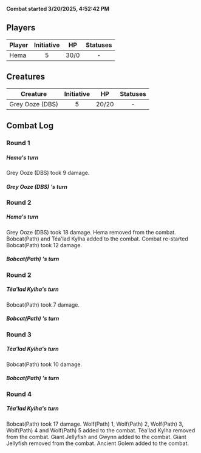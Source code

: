 **Combat started 3/20/2025, 4:52:42 PM**


## Players
| Player | Initiative | HP | Statuses |
| --- | :-: | :-: | :-: |
| Hema | 5 | 30/0 | - |
## Creatures
| Creature | Initiative  | HP | Statuses |
| --- | :-: | :-: | :-: |
| Grey Ooze (DBS)  | 5 | 20/20 | - |


## Combat Log

### Round 1

##### Hema's turn
Grey Ooze (DBS)  took 9 damage.
##### Grey Ooze (DBS) 's turn
### Round 2
##### Hema's turn
Grey Ooze (DBS)  took 18 damage.
Hema removed from the combat.
Bobcat(Path)  and Téa'lad Kylha added to the combat.
Combat re-started
Bobcat(Path)  took 12 damage.
##### Bobcat(Path) 's turn
### Round 2
##### Téa'lad Kylha's turn
Bobcat(Path)  took 7 damage.
##### Bobcat(Path) 's turn
### Round 3
##### Téa'lad Kylha's turn
Bobcat(Path)  took 10 damage.
##### Bobcat(Path) 's turn
### Round 4
##### Téa'lad Kylha's turn
Bobcat(Path)  took 17 damage.
Wolf(Path) 1, Wolf(Path) 2, Wolf(Path) 3, Wolf(Path) 4 and Wolf(Path) 5 added to the combat.
Téa'lad Kylha removed from the combat.
Giant Jellyfish and Gwynn added to the combat.
Giant Jellyfish removed from the combat.
Ancient Golem added to the combat.
